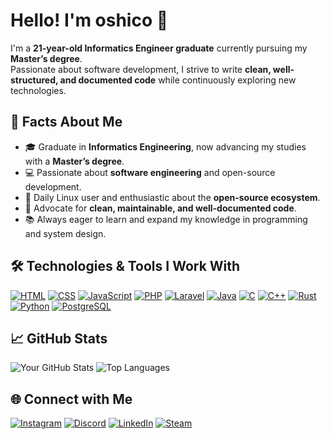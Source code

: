 # Hello! I'm oshico 👋

I'm a **21-year-old Informatics Engineer graduate** currently pursuing my **Master’s degree**.  
Passionate about software development, I strive to write **clean, well-structured, and documented code** while continuously exploring new technologies.  

## 🧩 Facts About Me

- 🎓 Graduate in **Informatics Engineering**, now advancing my studies with a **Master’s degree**.  
- 💻 Passionate about **software engineering** and open-source development.  
- 🐧 Daily Linux user and enthusiastic about the **open-source ecosystem**.  
- 🧹 Advocate for **clean, maintainable, and well-documented code**.  
- 📚 Always eager to learn and expand my knowledge in programming and system design.  

## 🛠️ Technologies & Tools I Work With

[![HTML](https://img.shields.io/badge/HTML-FF6347?style=flat-square&logo=html5&logoColor=white)](https://developer.mozilla.org/en-US/docs/Web/HTML)
[![CSS](https://img.shields.io/badge/CSS-2965F1?style=flat-square&logo=css3&logoColor=white)](https://developer.mozilla.org/en-US/docs/Web/CSS)
[![JavaScript](https://img.shields.io/badge/JavaScript-F7DF1E?style=flat-square&logo=javascript&logoColor=black)](https://developer.mozilla.org/en-US/docs/Web/JavaScript)
[![PHP](https://img.shields.io/badge/PHP-777BB4?style=flat-square&logo=php&logoColor=white)](https://www.php.net/)
[![Laravel](https://img.shields.io/badge/Laravel-EA4C89?style=flat-square&logo=laravel&logoColor=white)](https://laravel.com/)
[![Java](https://img.shields.io/badge/Java-007396?style=flat-square&logo=java&logoColor=white)](https://www.oracle.com/java/)
[![C](https://img.shields.io/badge/C-A8B9CC?style=flat-square&logo=c&logoColor=white)](https://en.wikipedia.org/wiki/C_(programming_language))
[![C++](https://img.shields.io/badge/C++-00599C?style=flat-square&logo=cplusplus&logoColor=white)](https://isocpp.org/)
[![Rust](https://img.shields.io/badge/Rust-000000?style=flat-square&logo=rust&logoColor=white)](https://www.rust-lang.org/)
[![Python](https://img.shields.io/badge/Python-3776AB?style=flat-square&logo=python&logoColor=white)](https://www.python.org/)
[![PostgreSQL](https://img.shields.io/badge/PostgreSQL-4169E1?style=flat-square&logo=postgresql&logoColor=white)](https://www.postgresql.org/)

## 📈 GitHub Stats

![Your GitHub Stats](https://github-readme-stats.vercel.app/api?username=oshico&show_icons=true&theme=radical)
![Top Languages](https://github-readme-stats.vercel.app/api/top-langs/?username=oshico&layout=compact&theme=radical&hide=jupyter%20notebook)

## 🌐 Connect with Me

[![Instagram](https://img.shields.io/badge/Instagram-E4405F?style=flat-square&logo=instagram&logoColor=white)](https://instagram.com/francisco.oliveira.04)
[![Discord](https://img.shields.io/badge/Discord-7289DA?style=flat-square&logo=discord&logoColor=white)](https://discord.com/users/oshico)
[![LinkedIn](https://img.shields.io/badge/LinkedIn-0077B5?style=flat-square&logo=linkedin&logoColor=white)](https://linkedin.com/in/oshico)
[![Steam](https://img.shields.io/badge/Steam-000000?style=flat-square&logo=steam&logoColor=white)](https://steamcommunity.com/profiles/76561198374056475/)

